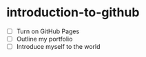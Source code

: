 # introduction-to-github
- [ ] Turn on GitHub Pages
- [ ] Outline my portfolio
- [ ] Introduce myself to the world
